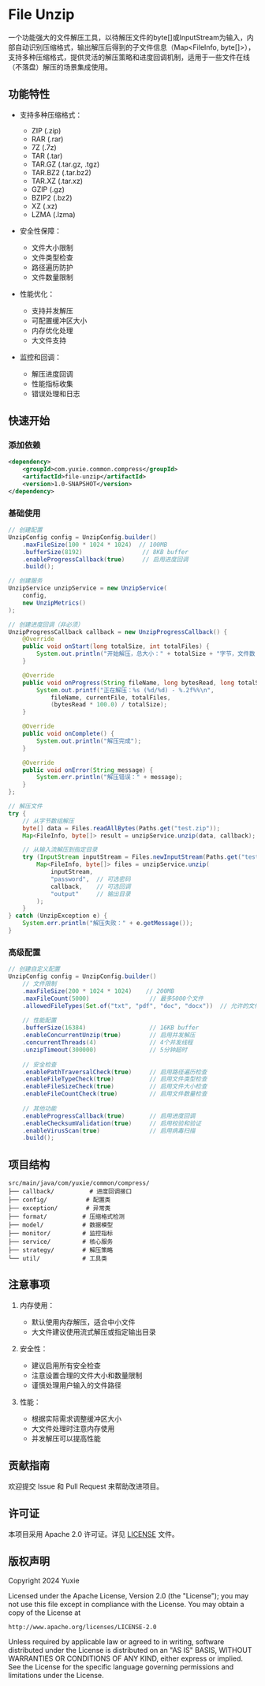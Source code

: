 # File Unzip

一个功能强大的文件解压工具，以待解压文件的byte[]或InputStream为输入，内部自动识别压缩格式，输出解压后得到的子文件信息（Map<FileInfo, byte[]>），支持多种压缩格式，提供灵活的解压策略和进度回调机制，适用于一些文件在线（不落盘）解压的场景集成使用。

## 功能特性

- 支持多种压缩格式：
  - ZIP (.zip)
  - RAR (.rar)
  - 7Z (.7z)
  - TAR (.tar)
  - TAR.GZ (.tar.gz, .tgz)
  - TAR.BZ2 (.tar.bz2)
  - TAR.XZ (.tar.xz)
  - GZIP (.gz)
  - BZIP2 (.bz2)
  - XZ (.xz)
  - LZMA (.lzma)

- 安全性保障：
  - 文件大小限制
  - 文件类型检查
  - 路径遍历防护
  - 文件数量限制

- 性能优化：
  - 支持并发解压
  - 可配置缓冲区大小
  - 内存优化处理
  - 大文件支持

- 监控和回调：
  - 解压进度回调
  - 性能指标收集
  - 错误处理和日志

## 快速开始

### 添加依赖

```xml
<dependency>
    <groupId>com.yuxie.common.compress</groupId>
    <artifactId>file-unzip</artifactId>
    <version>1.0-SNAPSHOT</version>
</dependency>
```

### 基础使用

```java
// 创建配置
UnzipConfig config = UnzipConfig.builder()
    .maxFileSize(100 * 1024 * 1024)  // 100MB
    .bufferSize(8192)                 // 8KB buffer
    .enableProgressCallback(true)     // 启用进度回调
    .build();

// 创建服务
UnzipService unzipService = new UnzipService(
    config,
    new UnzipMetrics()
);

// 创建进度回调（非必须）
UnzipProgressCallback callback = new UnzipProgressCallback() {
    @Override
    public void onStart(long totalSize, int totalFiles) {
        System.out.println("开始解压，总大小：" + totalSize + "字节，文件数：" + totalFiles);
    }

    @Override
    public void onProgress(String fileName, long bytesRead, long totalSize, int currentFile, int totalFiles) {
        System.out.printf("正在解压：%s (%d/%d) - %.2f%%\n", 
            fileName, currentFile, totalFiles, 
            (bytesRead * 100.0) / totalSize);
    }

    @Override
    public void onComplete() {
        System.out.println("解压完成");
    }

    @Override
    public void onError(String message) {
        System.err.println("解压错误：" + message);
    }
};

// 解压文件
try {
    // 从字节数组解压
    byte[] data = Files.readAllBytes(Paths.get("test.zip"));
    Map<FileInfo, byte[]> result = unzipService.unzip(data, callback);

    // 从输入流解压到指定目录
    try (InputStream inputStream = Files.newInputStream(Paths.get("test.zip"))) {
        Map<FileInfo, byte[]> files = unzipService.unzip(
            inputStream,
            "password",  // 可选密码
            callback,    // 可选回调
            "output"     // 输出目录
        );
    }
} catch (UnzipException e) {
    System.err.println("解压失败：" + e.getMessage());
}
```

### 高级配置

```java
// 创建自定义配置
UnzipConfig config = UnzipConfig.builder()
    // 文件限制
    .maxFileSize(200 * 1024 * 1024)    // 200MB
    .maxFileCount(5000)                 // 最多5000个文件
    .allowedFileTypes(Set.of("txt", "pdf", "doc", "docx"))  // 允许的文件类型
    
    // 性能配置
    .bufferSize(16384)                  // 16KB buffer
    .enableConcurrentUnzip(true)        // 启用并发解压
    .concurrentThreads(4)               // 4个并发线程
    .unzipTimeout(300000)               // 5分钟超时
    
    // 安全检查
    .enablePathTraversalCheck(true)     // 启用路径遍历检查
    .enableFileTypeCheck(true)          // 启用文件类型检查
    .enableFileSizeCheck(true)          // 启用文件大小检查
    .enableFileCountCheck(true)         // 启用文件数量检查
    
    // 其他功能
    .enableProgressCallback(true)       // 启用进度回调
    .enableChecksumValidation(true)     // 启用校验和验证
    .enableVirusScan(true)              // 启用病毒扫描
    .build();
```

## 项目结构

```
src/main/java/com/yuxie/common/compress/
├── callback/          # 进度回调接口
├── config/           # 配置类
├── exception/        # 异常类
├── format/          # 压缩格式检测
├── model/           # 数据模型
├── monitor/         # 监控指标
├── service/         # 核心服务
├── strategy/        # 解压策略
└── util/            # 工具类
```

## 注意事项

1. 内存使用：
   - 默认使用内存解压，适合中小文件
   - 大文件建议使用流式解压或指定输出目录

2. 安全性：
   - 建议启用所有安全检查
   - 注意设置合理的文件大小和数量限制
   - 谨慎处理用户输入的文件路径

3. 性能：
   - 根据实际需求调整缓冲区大小
   - 大文件处理时注意内存使用
   - 并发解压可以提高性能

## 贡献指南

欢迎提交 Issue 和 Pull Request 来帮助改进项目。

## 许可证

本项目采用 Apache 2.0 许可证。详见 [LICENSE](LICENSE) 文件。

## 版权声明

Copyright 2024 Yuxie

Licensed under the Apache License, Version 2.0 (the "License");
you may not use this file except in compliance with the License.
You may obtain a copy of the License at

    http://www.apache.org/licenses/LICENSE-2.0

Unless required by applicable law or agreed to in writing, software
distributed under the License is distributed on an "AS IS" BASIS,
WITHOUT WARRANTIES OR CONDITIONS OF ANY KIND, either express or implied.
See the License for the specific language governing permissions and
limitations under the License. 